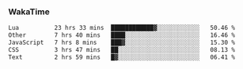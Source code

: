 ### WakaTime

<!--START_SECTION:waka-->

```txt
Lua          23 hrs 33 mins  ████████████▓░░░░░░░░░░░░   50.46 %
Other        7 hrs 40 mins   ████░░░░░░░░░░░░░░░░░░░░░   16.46 %
JavaScript   7 hrs 8 mins    ███▓░░░░░░░░░░░░░░░░░░░░░   15.30 %
CSS          3 hrs 47 mins   ██░░░░░░░░░░░░░░░░░░░░░░░   08.13 %
Text         2 hrs 59 mins   █▓░░░░░░░░░░░░░░░░░░░░░░░   06.41 %
```

<!--END_SECTION:waka-->
